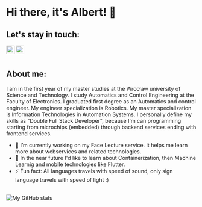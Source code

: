 # Hi there, it's Albert! 👋

## Let's stay in touch:
[<img align="left" alt="helloroman | YouTube" width="22px" src="https://cdn.jsdelivr.net/npm/simple-icons@v3/icons/youtube.svg" />][youtube]
[<img align="left" alt="helloroman | LinkedIn" width="22px" src="https://cdn.jsdelivr.net/npm/simple-icons@v3/icons/linkedin.svg" />][linkedin]
<br />
<br />
## About me:
I am in the first year of my master studies at the Wrocław university of Science and Technology. I study Automatics and Control Engineering at the Faculty of Electronics.  I graduated first degree as an Automatics and control engineer. My engineer specialization is Robotics. My master specialization is Information Technologies in Automation Systems. I personally define my skills as "Double Full Stack Developer", because I'm can programming starting from microchips (embedded) through backend services ending with frontend services.

- 🔭 I’m currently working on my Face Lecture service. It helps me learn more about webservices and related technologies.
- 🌱 In the near future I'd like to learn about Containerization, then Machine Learnig and mobile technologies like Flutter.
- ⚡ Fun fact: All languages travels with speed of sound, only sign language travels with speed of light :)
<br />
<img align="center" alt="My GitHub stats" src="https://github-readme-stats.vercel.app/api?username=albertlis&count_private=true" />

[youtube]: https://www.youtube.com/channel/UCpzjymCuVWVhVSEcUCJ7PSQ
[linkedin]: www.linkedin.com/in/albertlis
